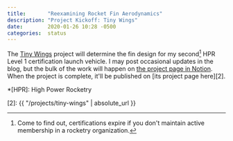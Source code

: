 ```yaml
---
title:       "Reexamining Rocket Fin Aerodynamics"
description: "Project Kickoff: Tiny Wings"
date:        2020-01-26 10:28 -0500
categories:  status
---
```


The [Tiny Wings][1] project will determine the fin design for my second[^1] HPR Level 1 certification launch vehicle.
I may post occasional updates in the blog, but the bulk of the work will happen on [the project page in Notion][1].
When the project is complete, it'll be published on [its project page here][2].

*[HPR]: High Power Rocketry

[^1]: Come to find out, certifications expire if you don't maintain active membership in a rocketry organization.

[1]: https://www.notion.so/rocketlabdelta/Tiny-Wings-735759a802c7463d80e9c062c92b8e26
[2]: {{ "/projects/tiny-wings" | absolute_url }}

